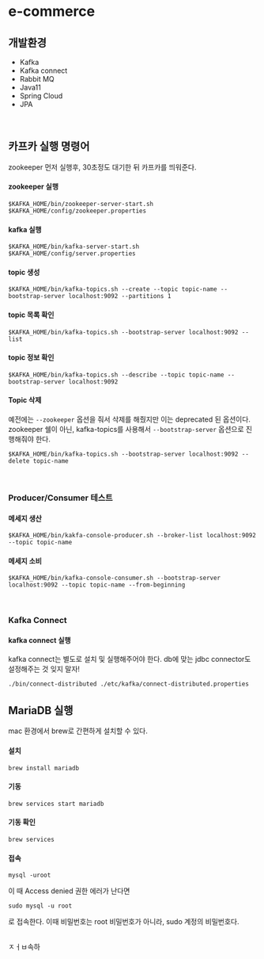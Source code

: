 # e-commerce

## 개발환경

* Kafka
* Kafka connect
* Rabbit MQ
* Java11
* Spring Cloud
* JPA

</br>

## 카프카 실행 명령어

zookeeper 먼저 실행후, 30초정도 대기한 뒤 카프카를 띄워준다.  

#### zookeeper 실행

```
$KAFKA_HOME/bin/zookeeper-server-start.sh $KAFKA_HOME/config/zookeeper.properties
```
#### kafka 실행

```
$KAFKA_HOME/bin/kafka-server-start.sh $KAFKA_HOME/config/server.properties
```

#### topic 생성

```
$KAFKA_HOME/bin/kafka-topics.sh --create --topic topic-name --bootstrap-server localhost:9092 --partitions 1
```

#### topic 목록 확인

```
$KAFKA_HOME/bin/kafka-topics.sh --bootstrap-server localhost:9092 --list
```

#### topic 정보 확인

```
$KAFKA_HOME/bin/kafka-topics.sh --describe --topic topic-name --bootstrap-server localhost:9092
```

#### Topic 삭제

예전에는 `--zookeeper` 옵션을 줘서 삭제를 해줬지만 이는 deprecated 된 옵션이다.    
zookeeper 쉘이 아닌, kafka-topics를  사용해서 `--bootstrap-server` 옵션으로 진행해줘야 한다. 

```
$KAFKA_HOME/bin/kafka-topics.sh --bootstrap-server localhost:9092 --delete topic-name
```

</br>

### Producer/Consumer 테스트

#### 메세지 생산

```
$KAFKA_HOME/bin/kakfa-console-producer.sh --broker-list localhost:9092 --topic topic-name
```

#### 메세지 소비

```
$KAFKA_HOME/bin/kafka-console-consumer.sh --bootstrap-server localhost:9092 --topic topic-name --from-beginning
```

</br>

### Kafka Connect

#### kafka connect 실행

kafka connect는 별도로 설치 및 실행해주어야 한다. db에 맞는 jdbc connector도 설정해주는 것 잊지 말자!

```
./bin/connect-distributed ./etc/kafka/connect-distributed.properties
```



## MariaDB 실행

mac 환경에서 brew로 간편하게 설치할 수 있다. 

#### 설치

```
brew install mariadb
```

#### 기동

```
brew services start mariadb
```

#### 기동 확인

```
brew services
```

#### 접속

```
mysql -uroot
```
이 때 Access denied 권한 에러가 난다면

```
sudo mysql -u root
```
로 접속한다. 이때 비밀번호는 root 비밀번호가 아니라, sudo 계정의 비밀번호다. 

</br>ㅈㅓㅂ속하
</br>
